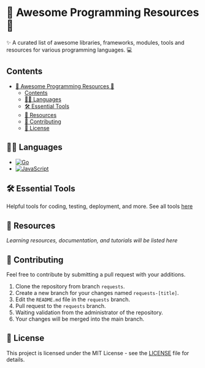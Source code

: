 
# 🎯 Awesome Programming Resources 🚀

✨ A curated list of awesome libraries, frameworks, modules, tools and resources for various programming languages. 💻
## Contents
- [🎯 Awesome Programming Resources 🚀](#-awesome-programming-resources-)
  - [Contents](#contents)
  - [👨‍💻 Languages](#-languages)
  - [🛠️ Essential Tools](#️-essential-tools)
  - [🏫 Resources](#-resources)
  - [🤝 Contributing](#-contributing)
  - [📄 License](#-license)

## 👨‍💻 Languages
- [![Go](https://img.shields.io/badge/go-%2300ADD8.svg?style=flat&logo=go&logoColor=white)](/go/readme.md)
- [![JavaScript](https://img.shields.io/badge/javascript-%23323330.svg?style=flat&logo=javascript&logoColor=%23F7DF1E)](/javascript/readme.md)

## 🛠️ Essential Tools
Helpful tools for coding, testing, deployment, and more. See all tools [here](./essentials)

## 🏫 Resources
*Learning resources, documentation, and tutorials will be listed here*

## 🤝 Contributing
Feel free to contribute by submitting a pull request with your additions.
1. Clone the repository from branch `requests`.
2. Create a new branch for your changes named `requests-[title]`.
3. Edit  the `README.md` file in the `requests` branch.
4. Pull request to the `requests` branch.
5. Waiting validation from the administrator of the repository.
6. Your changes will be merged into the main branch.

## 📄 License
This project is licensed under the MIT License - see the [LICENSE](LICENSE) file for details.
